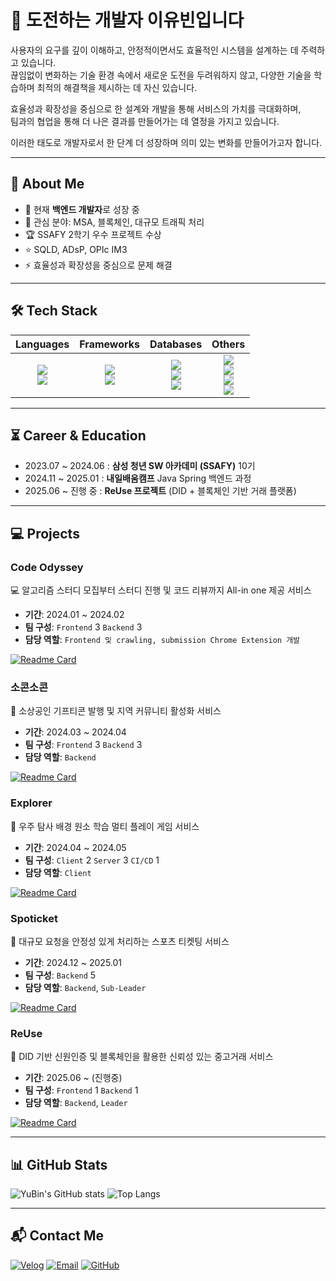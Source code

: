# 🚀 도전하는 개발자 이유빈입니다

사용자의 요구를 깊이 이해하고, 안정적이면서도 효율적인 시스템을 설계하는 데 주력하고 있습니다.  
끊임없이 변화하는 기술 환경 속에서 새로운 도전을 두려워하지 않고, 다양한 기술을 학습하며 최적의 해결책을 제시하는 데 자신 있습니다.  

효율성과 확장성을 중심으로 한 설계와 개발을 통해 서비스의 가치를 극대화하며,  
팀과의 협업을 통해 더 나은 결과를 만들어가는 데 열정을 가지고 있습니다.  

이러한 태도로 개발자로서 한 단계 더 성장하며 의미 있는 변화를 만들어가고자 합니다.  

---

## 👋 About Me
- 🔭 현재 **백엔드 개발자**로 성장 중
- 🌱 관심 분야: MSA, 블록체인, 대규모 트래픽 처리
- 🏆 SSAFY 2학기 우수 프로젝트 수상
- ⭐ SQLD, ADsP, OPIc IM3
- ⚡ 효율성과 확장성을 중심으로 문제 해결

---

## 🛠 Tech Stack

| **Languages** | **Frameworks** | **Databases** | **Others** |
| :-----------: | :-------------: | :-----------: | :--------: |
| <img src="https://img.shields.io/badge/Java-007396?style=for-the-badge&logo=openjdk&logoColor=white"> <br> <img src="https://img.shields.io/badge/TypeScript-3178C6?style=for-the-badge&logo=typescript&logoColor=white"> | <img src="https://img.shields.io/badge/Spring-6DB33F?style=for-the-badge&logo=spring&logoColor=white"> <br> <img src="https://img.shields.io/badge/NestJS-E0234E?style=for-the-badge&logo=nestjs&logoColor=white"> | <img src="https://img.shields.io/badge/MySQL-4479A1?style=for-the-badge&logo=mysql&logoColor=white"> <br> <img src="https://img.shields.io/badge/PostgreSQL-4169E1?style=for-the-badge&logo=postgresql&logoColor=white"> <br> <img src="https://img.shields.io/badge/MongoDB-47A248?style=for-the-badge&logo=mongodb&logoColor=white"> | <img src="https://img.shields.io/badge/MSA-6DB33F?style=for-the-badge&logoColor=white"> <br> <img src="https://img.shields.io/badge/Redis-DC382D?style=for-the-badge&logo=redis&logoColor=white"> <br> <img src="https://img.shields.io/badge/Apache Kafka-231F20?style=for-the-badge&logo=apache-kafka&logoColor=white"> <br> <img src="https://img.shields.io/badge/Kubernetes-326CE5?style=for-the-badge&logo=kubernetes&logoColor=white"> |

---

## ⏳ Career & Education
- 2023.07 ~ 2024.06 : **삼성 청년 SW 아카데미 (SSAFY)** 10기
- 2024.11 ~ 2025.01 : **내일배움캠프** Java Spring 백엔드 과정
- 2025.06 ~ 진행 중 : **ReUse 프로젝트** (DID + 블록체인 기반 거래 플랫폼)

---

## 💻 Projects

### **Code Odyssey**
💻 알고리즘 스터디 모집부터 스터디 진행 및 코드 리뷰까지 All-in one 제공 서비스  
- **기간**: 2024.01 ~ 2024.02  
- **팀 구성**: `Frontend` 3 `Backend` 3  
- **담당 역할**: `Frontend 및 crawling, submission Chrome Extension 개발`

[![Readme Card](https://github-readme-stats.vercel.app/api/pin/?username=le-monaaa&repo=CodeOdyssey&theme=radical)](https://github.com/le-monaaa/CodeOdyssey)

### **소콘소콘**
🎁 소상공인 기프티콘 발행 및 지역 커뮤니티 활성화 서비스  
- **기간**: 2024.03 ~ 2024.04  
- **팀 구성**: `Frontend` 3 `Backend` 3  
- **담당 역할**: `Backend`

[![Readme Card](https://github-readme-stats.vercel.app/api/pin/?username=le-monaaa&repo=SOCONSOCON&theme=radical)](https://github.com/le-monaaa/SOCONSOCON)

### **Explorer**
🚀 우주 탐사 배경 원소 학습 멀티 플레이 게임 서비스  
- **기간**: 2024.04 ~ 2024.05  
- **팀 구성**: `Client` 2 `Server` 3 `CI/CD` 1  
- **담당 역할**: `Client`

[![Readme Card](https://github-readme-stats.vercel.app/api/pin/?username=le-monaaa&repo=Explorer&theme=radical)](https://github.com/le-monaaa/Explorer)

### **Spoticket**
🎫 대규모 요청을 안정성 있게 처리하는 스포츠 티켓팅 서비스  
- **기간**: 2024.12 ~ 2025.01  
- **팀 구성**: `Backend` 5  
- **담당 역할**: `Backend`, `Sub-Leader`

[![Readme Card](https://github-readme-stats.vercel.app/api/pin/?username=le-monaaa&repo=spoticket&theme=radical)](https://github.com/le-monaaa/spoticket)

### **ReUse**
🔗 DID 기반 신원인증 및 블록체인을 활용한 신뢰성 있는 중고거래 서비스  
- **기간**: 2025.06 ~ (진행중)  
- **팀 구성**: `Frontend` 1 `Backend` 1  
- **담당 역할**: `Backend`, `Leader`

[![Readme Card](https://github-readme-stats.vercel.app/api/pin/?username=MarchTue&repo=ReUse&theme=radical)](https://github.com/MarchTue/ReUse)

---

## 📊 GitHub Stats
![YuBin's GitHub stats](https://github-readme-stats.vercel.app/api?username=le-monaaa&show_icons=true&theme=radical)
![Top Langs](https://github-readme-stats.vercel.app/api/top-langs/?username=le-monaaa&layout=compact&theme=radical)

---

## 📬 Contact Me
[![Velog](https://img.shields.io/badge/Velog-20C997?style=for-the-badge&logo=velog&logoColor=white)](https://velog.io/@lolo1o/posts)
[![Email](https://img.shields.io/badge/Email-D14836?style=for-the-badge&logo=gmail&logoColor=white)](mailto:nrbnov28@gmail.com)
[![GitHub](https://img.shields.io/badge/GitHub-181717?style=for-the-badge&logo=github&logoColor=white)](https://github.com/le-monaaa)

